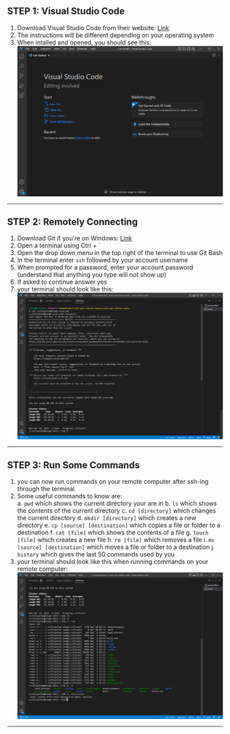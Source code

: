 ## STEP 1:  Visual Studio Code
1. Download Visual Studio Code from their website:  [Link](https://code.visualstudio.com/)
2. The instructions will be different depending on your operating system
3. When intalled and opened, you should see this:
![Image](VS_Code_Startup.png)

---

## STEP 2:  Remotely Connecting
1. Download Git if you're on Windows:  [Link](https://git-scm.com/)
2. Open a terminal using Ctrl + `
3. Open the drop down menu in the top right of the terminal to use Git Bash
4. In the terminal enter `ssh` followed by your account username
5. When prompted for a password, enter your account password (understand that anything you type will not show up)
6. If asked to continue answer yes
7. your terminal should look like this:
![Image](VS_Code_Login.png)

---

## STEP 3:  Run Some Commands
1. you can now run commands on your remote computer after ssh-ing through the terminal
2. Some useful commands to know are:  
  a. `pwd` which shows the current directory your are in
  b. `ls` which shows the contents of the current directory
  c. `cd [directory]` which changes the current directory
  d. `mkdir [directory]` which creates a new directory
  e. `cp [source] [destination]` which copies a file or folder to a destination
  f. `cat [file]` which shows the contents of a file
  g. `touch [file]` which creates a new file
  h. `rm [file]` which removes a file
  i. `mv [source] [destination]` which moves a file or folder to a destination
  j. `history` which gives the last 50 commands used by you
3. your terminal should look like this when running commands on your remote computer:
![Image](VS_Code_Code.png)

---
